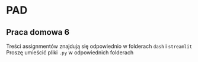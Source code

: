 # PAD

## Praca domowa 6

Treści assignmentów znajdują się odpowiednio w folderach `dash` i `streamlit`
Proszę umieścić pliki `.py` w odpowiednich folderach